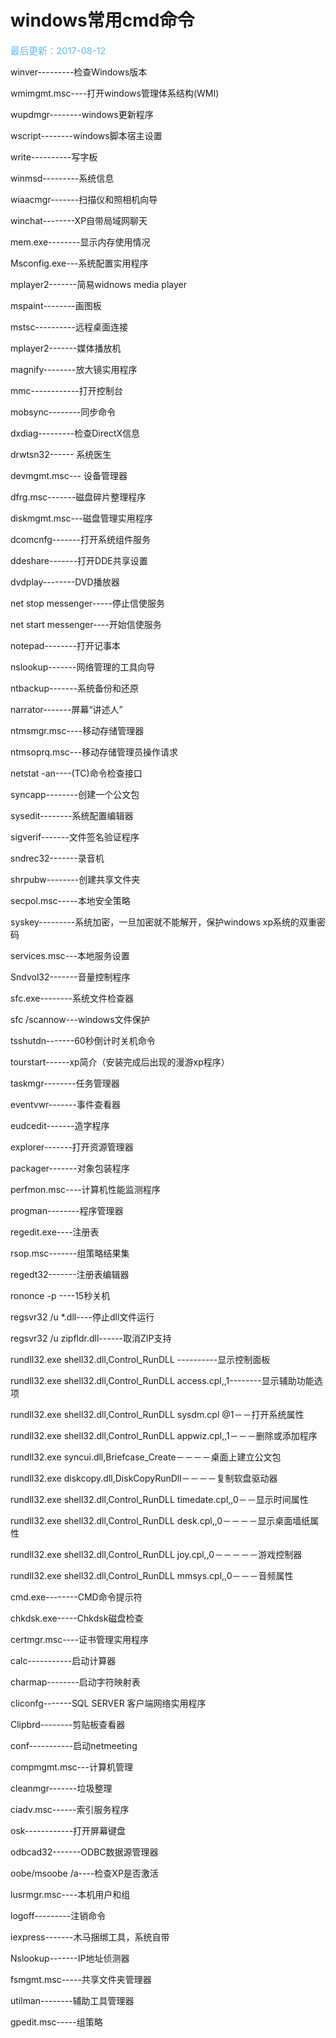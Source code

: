 # windows常用cmd命令

<span style="color:rgb(100,180,246);font-size:11pt">最后更新：2017-08-12</span>

winver---------检查Windows版本

wmimgmt.msc----打开windows管理体系结构\(WMI\)

wupdmgr--------windows更新程序

wscript--------windows脚本宿主设置

write----------写字板

winmsd---------系统信息

wiaacmgr-------扫描仪和照相机向导

winchat--------XP自带局域网聊天

mem.exe--------显示内存使用情况

Msconfig.exe---系统配置实用程序

mplayer2-------简易widnows media player

mspaint--------画图板

mstsc----------远程桌面连接

mplayer2-------媒体播放机

magnify--------放大镜实用程序

mmc------------打开控制台

mobsync--------同步命令

dxdiag---------检查DirectX信息

drwtsn32------ 系统医生

devmgmt.msc--- 设备管理器

dfrg.msc-------磁盘碎片整理程序

diskmgmt.msc---磁盘管理实用程序

dcomcnfg-------打开系统组件服务

ddeshare-------打开DDE共享设置

dvdplay--------DVD播放器

net stop messenger-----停止信使服务

net start messenger----开始信使服务

notepad--------打开记事本

nslookup-------网络管理的工具向导

ntbackup-------系统备份和还原

narrator-------屏幕“讲述人”

ntmsmgr.msc----移动存储管理器

ntmsoprq.msc---移动存储管理员操作请求

netstat -an----\(TC\)命令检查接口

syncapp--------创建一个公文包

sysedit--------系统配置编辑器

sigverif-------文件签名验证程序

sndrec32-------录音机

shrpubw--------创建共享文件夹

secpol.msc-----本地安全策略

syskey---------系统加密，一旦加密就不能解开，保护windows xp系统的双重密码

services.msc---本地服务设置

Sndvol32-------音量控制程序

sfc.exe--------系统文件检查器

sfc /scannow---windows文件保护

tsshutdn-------60秒倒计时关机命令

tourstart------xp简介（安装完成后出现的漫游xp程序）

taskmgr--------任务管理器

eventvwr-------事件查看器

eudcedit-------造字程序

explorer-------打开资源管理器

packager-------对象包装程序

perfmon.msc----计算机性能监测程序

progman--------程序管理器

regedit.exe----注册表

rsop.msc-------组策略结果集

regedt32-------注册表编辑器

rononce -p ----15秒关机

regsvr32 /u \*.dll----停止dll文件运行

regsvr32 /u zipfldr.dll------取消ZIP支持

rundll32.exe shell32.dll,Control\_RunDLL ----------显示控制面板

rundll32.exe shell32.dll,Control\_RunDLL access.cpl,,1--------显示辅助功能选项

rundll32.exe shell32.dll,Control\_RunDLL sysdm.cpl @1－－打开系统属性

rundll32.exe shell32.dll,Control\_RunDLL appwiz.cpl,,1－－－删除或添加程序

rundll32.exe syncui.dll,Briefcase\_Create－－－－桌面上建立公文包

rundll32.exe diskcopy.dll,DiskCopyRunDll－－－－复制软盘驱动器

rundll32.exe shell32.dll,Control\_RunDLL timedate.cpl,,0－－显示时间属性

rundll32.exe shell32.dll,Control\_RunDLL desk.cpl,,0－－－－显示桌面墙纸属性

rundll32.exe shell32.dll,Control\_RunDLL joy.cpl,,0－－－－－游戏控制器

rundll32.exe shell32.dll,Control\_RunDLL mmsys.cpl,,0－－－音频属性

cmd.exe--------CMD命令提示符

chkdsk.exe-----Chkdsk磁盘检查

certmgr.msc----证书管理实用程序

calc-----------启动计算器

charmap--------启动字符映射表

cliconfg-------SQL SERVER 客户端网络实用程序

Clipbrd--------剪贴板查看器

conf-----------启动netmeeting

compmgmt.msc---计算机管理

cleanmgr-------垃圾整理

ciadv.msc------索引服务程序

osk------------打开屏幕键盘

odbcad32-------ODBC数据源管理器

oobe/msoobe /a----检查XP是否激活

lusrmgr.msc----本机用户和组

logoff---------注销命令

iexpress-------木马捆绑工具，系统自带

Nslookup-------IP地址侦测器

fsmgmt.msc-----共享文件夹管理器

utilman--------辅助工具管理器

gpedit.msc-----组策略

